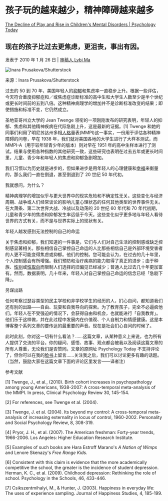 # 孩子玩的越来越少，精神障碍越来越多

[The Decline of Play and Rise in Children's Mental Disorders | Psychology Today](https://www.psychologytoday.com/us/blog/freedom-learn/201001/the-decline-play-and-rise-in-childrens-mental-disorders)

## 现在的孩子比过去更焦虑，更沮丧，事出有因。

发表于 2010 年 1 月 26 日 | [ 审稿人 Lybi Ma](https://www.psychologytoday.com/us/docs/editorial-process)

![Inara Prusakova/Shutterstock](https://cdn.psychologytoday.com/sites/default/files/styles/article-inline-half/public/field_blog_entry_images/shutterstock_54629359.jpg?itok=uZR7lSN6)

来源：Inara Prusakova/Shutterstock

过去的 50 到 70 年，美国年轻人的[抑郁](https://www.psychologytoday.com/us/basics/depression)和焦虑率一直稳步上升。根据一些评估，今天符合重度抑郁症和／或焦虑症诊断标准的高中生和大学生人数至少是半个世纪或更长时间前的五到八倍。这种精神病理学的增加并不是诊断标准改变的结果；即使措施和标准不变，它仍然成立。

圣地亚哥州立大学的 Jean Twenge 领衔的一项刚刚发布的研究表明，年轻人的抑郁、焦虑和其他精神疾病在代际急剧上升，这是最新的证据。[1] Twenge 和她的同事们利用了明尼苏达州多相[人格](https://www.psychologytoday.com/us/basics/personality)量表(MMPI)这一事实，一份用于评估各种精神障碍的问卷，早在 1938 年，我们就对美国各地的大学生进行了大样本测试，而 MMPI-A（用于较年轻青少年的版本）则对早在 1951 年的高中生样本进行了测试。结果与使用各种指数的其他研究一致，这些研究也表明在过去五年或更长时间里，儿童、青少年和年轻人的焦虑和抑郁急剧增加。

我们习惯以为历史就是进步的，但如果进步是用年轻人的心理健康和[幸福](https://www.psychologytoday.com/us/basics/happiness)来衡量的，那么我们一直在倒退，甚至倒退到了 20 世纪 50 年代初。

我就想问，为什么？

精神病理学的增加似乎与更大世界中的现实危险和不确定性无关。这些变化与经济周期、战争或人们经常谈论的影响儿童心理状态的任何其他类型的世界事件无关。在大萧条、第二次世界大战、冷战以及动荡的 20 世纪 60 年代和 70 年代初期，儿童和青少年的焦虑和抑郁发生率远低于今天。这些变化似乎更多地与年轻人看待世界的方式有关，而不是与世界实际上的现状有关。

年轻人越发感到无法控制的自己的命运

关于焦虑和抑郁，我们知道的一件事是，它们与人们对自己生活的控制感或缺乏控制感显著相关。那些相信自己掌控自己命运的人比那些相信自己是外部环境受害者的人更不可能变得焦虑或抑郁。他们的控制。您可能会认为，在过去的几十年里，个人控制感会有所增强。我们预防和治疗疾病的能力取得了真正的进步；由于种族、[性别](https://www.psychologytoday.com/us/basics/gender)或[性取向](https://www.psychologytoday.com/us/basics/homosexuality)而限制人们选择的旧偏见已经减少；普通人比过去几十年更加富有。然而，数据表明，几十年来，年轻人对自己掌控自己命运的信念已经「急剧下降」。

另谋出路

任何考察过瑟谷类型的民主学校和非学校​​学生的经历的人，扪心自问，都知道我们还有别的出路——自由、玩耍和自我导向的探索。为了教育孩子，完全不必逼疯他们。年轻人在不受强迫的情况下，会获得自由和机会，也就能进行「自我教育」。他们乐于这样做，并在此过程中发展内在价值观、个人自制力和情感健康。这是本博客整个系列文章的要传达的最重要的声音。现在是社会扪心自问的时候了。

此时此刻，你对这一切有什么看法？……这篇文章，从某种意义上来说，也为所有人提供了交流的平台。你的疑问、感悟、故事、观点都会被我以及阅读这篇文章的所有人尊重，无论我们是否赞同。文章的原网址 Psychology Today 不支持评论了，但你可以在我的[脸书](https://www.facebook.com/peter.gray.3572)上留言……关注我之后，我们可以讨论更多有趣的话题。（当然，鼓励大家在这篇文章下面的评论区里发言——译者注）

参考文献

[1] Twenge, J., et al., (2010). Birth cohort increases in psychopathology among young Americans, 1938-2007: A cross-temporal meta-analysis of the MMPI. In press, Clinical Psychology Review 30, 145-154.

[2] For references, see Twenge et al. (2004).

[3] Twenge, J. et al. (2004). Its beyond my control: A cross-temporal meta-analysis of increasing externality in locus of control, 1960-2002. Personality and Social Psychology Review, 8, 308-319.

[4] Pryor, J. H., et al. (2007). The American freshman: Forty-year trends, 1966-2006. Los Angeles: Higher Education Research Institute.

[5] Examples of such books are Hara Estroff Marano's *A Nation of Wimps* and Lenore Skenazy's *Free Range Kids*.

[6] Consistent with this claim is evidence that the more academically competitive the school, the greater is the incidence of student depression. Herman, K. C., et al. (2009). Childhood depression: Rethinking the role of school. Psychology in the Schools, 46, 433-446.

[7] Csikszentmihalyi, M., & Hunter, J. (2003). Happiness in everyday life: The uses of experience sampling. Journal of Happiness Studies, 4, 185-199.
